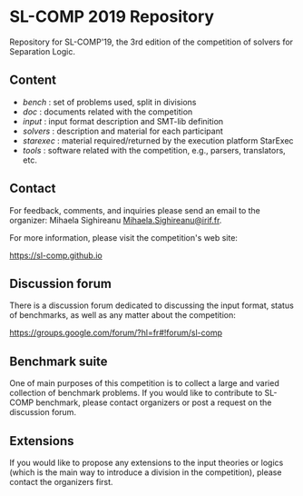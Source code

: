 # SL-COMP 2019 Repository #

Repository for SL-COMP'19, the 3rd edition of the competition of solvers 
for Separation Logic.

## Content ##

* _bench_ : set of problems used, split in divisions
* _doc_ : documents related with the competition
* _input_ : input format description and SMT-lib definition
* _solvers_ : description and material for each participant
* _starexec_ : material required/returned by the execution platform StarExec
* _tools_ : software related with the competition, e.g., parsers, translators, etc.


## Contact ##

For feedback, comments, and inquiries please send an email to the organizer:
Mihaela Sighireanu <Mihaela.Sighireanu@irif.fr>. 

For more information, please visit the competition's web site:

https://sl-comp.github.io


## Discussion forum ##

There is a discussion forum dedicated to discussing the input format,
status of benchmarks, as well as any matter about the competition:

https://groups.google.com/forum/?hl=fr#!forum/sl-comp


## Benchmark suite ##

One of main purposes of this competition is to collect a large and varied
collection of benchmark problems. If you would like to contribute to
SL-COMP benchmark, please contact organizers or post a request on the discussion
forum.


## Extensions ##

If you would like to propose any extensions to the input theories or logics
(which is the main way to introduce a division in the competition), 
please contact the organizers first.



